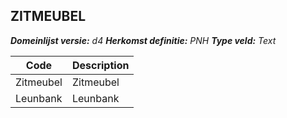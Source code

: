 ## ZITMEUBEL

*__Domeinlijst versie:__ d4*
*__Herkomst definitie:__ PNH*
*__Type veld:__ Text*

|__Code__ |__Description__	|
|	---	|	---	|
| Zitmeubel | Zitmeubel |
| Leunbank | Leunbank |
